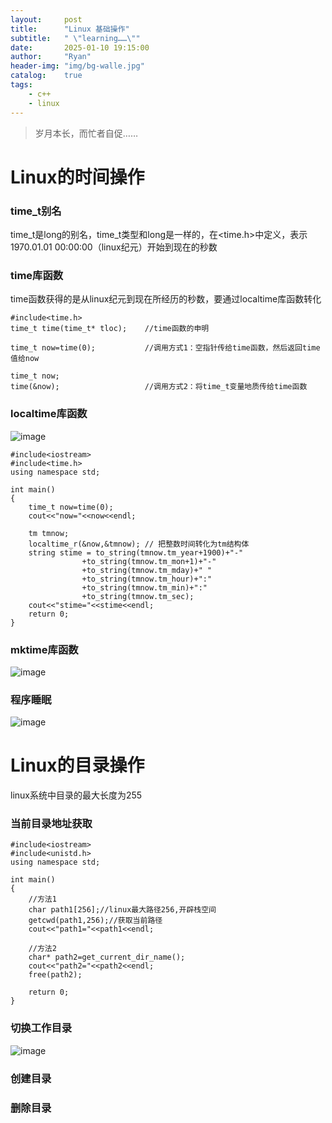 ```yaml
---
layout:     post
title:      "Linux 基础操作"
subtitle:   " \"learning……\""
date:       2025-01-10 19:15:00
author:     "Ryan"
header-img: "img/bg-walle.jpg"
catalog:    true
tags:
    - c++
    - linux
---
```


> 岁月本长，而忙者自促……

# Linux的时间操作  

### time_t别名
time_t是long的别名，time_t类型和long是一样的，在<time.h>中定义，表示1970.01.01 00:00:00（linux纪元）开始到现在的秒数

### time库函数  
time函数获得的是从linux纪元到现在所经历的秒数，要通过localtime库函数转化  
````
#include<time.h>
time_t time(time_t* tloc);    //time函数的申明

time_t now=time(0);           //调用方式1：空指针传给time函数，然后返回time值给now

time_t now;
time(&now);                   //调用方式2：将time_t变量地质传给time函数
````

### localtime库函数  
![image](https://github.com/user-attachments/assets/95d4eaad-bfc0-4035-9602-89b6dccb2552)

````
#include<iostream>
#include<time.h>
using namespace std;

int main()
{
    time_t now=time(0);
    cout<<"now="<<now<<endl;

    tm tmnow;
    localtime_r(&now,&tmnow); // 把整数时间转化为tm结构体
    string stime = to_string(tmnow.tm_year+1900)+"-"
                +to_string(tmnow.tm_mon+1)+"-"
                +to_string(tmnow.tm_mday)+" "
                +to_string(tmnow.tm_hour)+":"
                +to_string(tmnow.tm_min)+":"
                +to_string(tmnow.tm_sec);
    cout<<"stime="<<stime<<endl;
    return 0;
}

````


### mktime库函数  

![image](https://github.com/user-attachments/assets/d10cdc1a-d66d-4e98-857e-07b3936d4d0c)


### 程序睡眠  

![image](https://github.com/user-attachments/assets/52d4d4c3-8fef-4dd4-ba0f-87d2133c6a74)




# Linux的目录操作  
linux系统中目录的最大长度为255  

### 当前目录地址获取  
````
#include<iostream>
#include<unistd.h>
using namespace std;

int main()
{
    //方法1
    char path1[256];//linux最大路径256,开辟栈空间
    getcwd(path1,256);//获取当前路径
    cout<<"path1="<<path1<<endl;

    //方法2
    char* path2=get_current_dir_name();
    cout<<"path2="<<path2<<endl;
    free(path2);
    
    return 0;
}
````

### 切换工作目录
![image](https://github.com/user-attachments/assets/12f93cb9-f515-471b-aa55-c6b34d53f16a)

### 创建目录  


### 删除目录  










